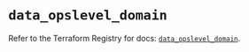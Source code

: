 # `data_opslevel_domain`

Refer to the Terraform Registry for docs: [`data_opslevel_domain`](https://registry.terraform.io/providers/opslevel/opslevel/1.6.3/docs/data-sources/domain).
